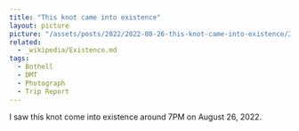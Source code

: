 ```yaml
---
title: "This knot came into existence"
layout: picture
picture: "/assets/posts/2022/2022-08-26-this-knot-came-into-existence/20220827_022056215_iOS.jpg"
related:
  - _wikipedia/Existence.md
tags:
  - Bothell
  - DMT
  - Photograph  
  - Trip Report
---
```

I saw this knot come into existence around 7PM on August 26, 2022. 